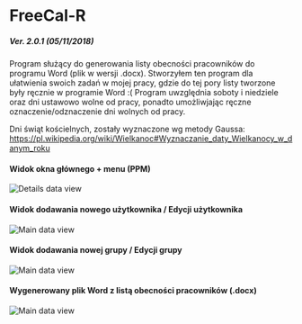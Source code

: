 # FreeCal-R
##### Ver. 2.0.1 (05/11/2018)

Program służący do generowania listy obecności pracowników do programu Word (plik w wersji .docx).
Stworzyłem ten program dla ułatwienia swoich zadań w mojej pracy, gdzie do tej pory listy tworzone były ręcznie w programie Word :(
Program uwzględnia soboty i niedziele oraz dni ustawowo wolne od pracy, ponadto umożliwjając ręczne oznaczenie/odznaczenie dni wolnych od pracy.

Dni świąt kościelnych, zostały wyznaczone wg metody Gaussa: https://pl.wikipedia.org/wiki/Wielkanoc#Wyznaczanie_daty_Wielkanocy_w_danym_roku

#### Widok okna głównego + menu (PPM)
![Details data view](https://image.ibb.co/dSmGDe/Okno_g_wne_z_menu.jpg)

#### Widok dodawania nowego użytkownika / Edycji użytkownika
![Main data view](https://image.ibb.co/gtgNmz/U_ytkownik.jpg)

#### Widok dodawania nowej grupy / Edycji grupy
![Main data view](https://image.ibb.co/eBfXmz/Nowa_grupa.jpg)

#### Wygenerowany plik Word z listą obecności pracowników (.docx)
![Main data view](https://image.ibb.co/kQzsmz/Lista.jpg)

